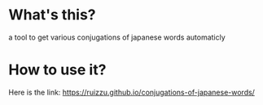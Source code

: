 # What's this?
 a tool to get various conjugations of japanese words automaticly
# How to use it?
Here is the link: https://ruizzu.github.io/conjugations-of-japanese-words/

